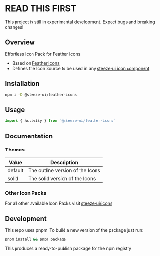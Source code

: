 # READ THIS FIRST

This project is still in experimental development. Expect bugs and breaking changes!

## Overview

Effortless Icon Pack for Feather Icons

- Based on [Feather Icons](https://feathericons.com/)
- Defines the Icon Source to be used in any [steeze-ui icon component](https://github.com/steeze-ui/icons/tree/main/packages/components)

## Installation

```bash
npm i -D @steeze-ui/feather-icons
```

## Usage

```js
import { Activity } from '@steeze-ui/feather-icons'
```

## Documentation

### Themes

| Value   | Description                      |
| ------- | -------------------------------- |
| default | The outline version of the Icons |
| solid   | The solid version of the Icons   |

### Other Icon Packs

For all other available Icon Packs visit [steeze-ui/icons](https://github.com/steeze-ui/icons)

## Development

This repo uses pnpm. To build a new version of the package just run:

```bash
pnpm install && pnpm package
```

This produces a ready-to-publish package for the npm registry
